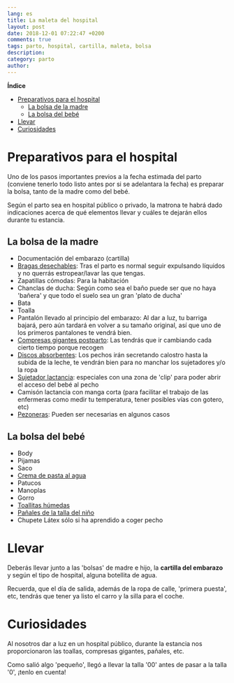 ```yaml
---
lang: es
title: La maleta del hospital
layout: post
date: 2018-12-01 07:22:47 +0200
comments: true
tags: parto, hospital, cartilla, maleta, bolsa
description:
category: parto
author:
---
```


**Índice**
<!-- TOC depthFrom:1 insertAnchor:true orderedList:true -->

- [Preparativos para el hospital](#preparativos-para-el-hospital)
  - [La bolsa de la madre](#la-bolsa-de-la-madre)
  - [La bolsa del bebé](#la-bolsa-del-beb%C3%A9)
- [Llevar](#llevar)
- [Curiosidades](#curiosidades)

<!-- /TOC -->

<a id="markdown-preparativos-para-el-hospital" name="preparativos-para-el-hospital"></a>
# Preparativos para el hospital

Uno de los pasos importantes previos a la fecha estimada del parto (conviene tenerlo todo listo antes por si se adelantara la fecha) es preparar la bolsa, tanto de la madre como del bebé.

Según el parto sea en hospital público o privado, la matrona te habrá dado indicaciones acerca de qué elementos llevar y cuáles te dejarán ellos durante tu estancia.

<a id="markdown-la-bolsa-de-la-madre" name="la-bolsa-de-la-madre"></a>
## La bolsa de la madre

- Documentación del embarazo (cartilla)
- [Bragas desechables](https://amzn.to/2BKkSpi): Tras el parto es normal seguir expulsando líquidos y no querrás estropear/lavar las que tengas.
- Zapatillas cómodas: Para la habitación
- Chanclas de ducha: Según como sea el baño puede ser que no haya 'bañera' y que todo el suelo sea un gran 'plato de ducha'
- Bata
- Toalla
- Pantalón llevado al principio del embarazo: Al dar a luz, tu barriga bajará, pero aún tardará en volver a su tamaño original, así que uno de los primeros pantalones te vendrá bien.
- [Compresas gigantes postparto](https://amzn.to/2AF5Sao): Las tendrás que ir cambiando cada cierto tiempo porque recogen 
- [Discos absorbentes](https://amzn.to/2KKwTh3): Los pechos irán secretando calostro hasta la subida de la leche, te vendrán bien para no manchar los sujetadores y/o la ropa
- [Sujetador lactancia](https://amzn.to/2DT8jt6): especiales con una zona de 'clip' para poder abrir el acceso del bebé al pecho
- Camisón lactancia con manga corta (para facilitar el trabajo de las enfermeras como medir tu temperatura, tener posibles vías con gotero, etc)
- [Pezoneras](https://amzn.to/2zCVakO): Pueden ser necesarias en algunos casos

<a id="markdown-la-bolsa-del-bebé" name="la-bolsa-del-bebé"></a>
## La bolsa del bebé

- Body
- Pijamas
- Saco
- [Crema de pasta al agua](https://amzn.to/2AG9GYX)
- Patucos
- Manoplas
- Gorro
- [Toallitas húmedas](https://amzn.to/2DUyhMI)
- [Pañales de la talla del niño](https://amzn.to/2DUyAak)
- Chupete Látex sólo si ha aprendido a coger pecho

<a id="markdown-llevar" name="llevar"></a>
# Llevar

Deberás llevar junto a las 'bolsas' de madre e hijo, la **cartilla del  embarazo** y según el tipo de hospital, alguna botellita de agua.

Recuerda, que el día de salida, además de la ropa de calle, 'primera puesta', etc, tendrás que tener ya listo el carro y la silla para el coche.

<a id="markdown-curiosidades" name="curiosidades"></a>
# Curiosidades

Al nosotros dar a luz en un hospital público, durante la estancia nos proporcionaron las toallas, compresas gigantes, pañales, etc.

Como salió algo 'pequeño', llegó a llevar la talla '00' antes de pasar a la talla '0', ¡tenlo en cuenta!
